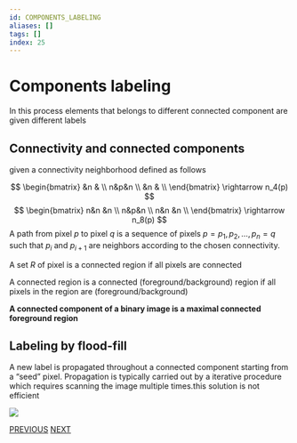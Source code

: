 ```yaml
---
id: COMPONENTS_LABELING
aliases: []
tags: []
index: 25
---
```


# Components labeling

In this process elements that belongs to different connected component are given different labels

## Connectivity and connected components

given a connectivity neighborhood defined as follows

$$
\begin{bmatrix}
&n & \\
n&p&n \\
&n & \\
\end{bmatrix} \rightarrow n_4(p)
$$
$$
\begin{bmatrix}
n&n &n \\
n&p&n \\
n&n &n \\
\end{bmatrix} \rightarrow n_8(p)
$$
A path from pixel $p$ to pixel $q$ is a sequence of pixels $p=p_1, p_2,…,p_n=q$ such that $p_i$ and $p_{i+1}$ are neighbors according to the chosen connectivity.

A set $R$ of pixel is a connected region if all pixels are connected

A connected region is a connected (foreground/background) region if all pixels in the region are (foreground/background)

**A connected component of a binary image is a maximal connected foreground region**

## Labeling by flood-fill

A new label is propagated throughout a connected component starting from a “seed” pixel. Propagation is typically carried out by a iterative procedure which requires scanning the image multiple times.this solution is not efficient

![](computer_vision/Pasted_image_20240303174654.png)

[PREVIOUS](pages/image_segmentation_blob_analysis/BINARY_MORPHOLOGY.md) [NEXT](computer_vision/image_segmentation_blob_analysis/BLOB_ANALYSIS.md)
